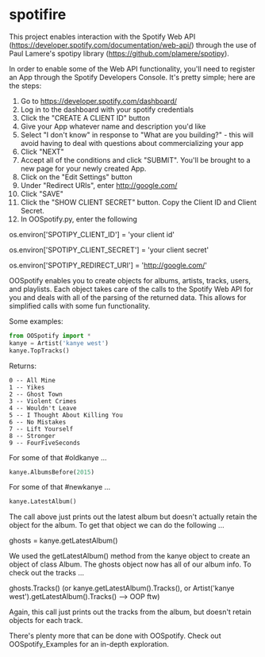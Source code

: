 # spotifire
This project enables interaction with the Spotify Web API (https://developer.spotify.com/documentation/web-api/) through the use of Paul Lamere's spotipy library (https://github.com/plamere/spotipy).

In order to enable some of the Web API functionality, you'll need to register an App through the Spotify Developers Console. It's pretty simple; here are the steps:
1. Go to https://developer.spotify.com/dashboard/
2. Log in to the dashboard with your spotify credentials
3. Click the "CREATE A CLIENT ID" button
4. Give your App whatever name and description you'd like
5. Select "I don't know" in response to "What are you building?" - this will avoid having to deal with questions about commercializing your app
6. Click "NEXT"
7. Accept all of the conditions and click "SUBMIT". You'll be brought to a new page for your newly created App.
8. Click on the "Edit Settings" button
9. Under "Redirect URIs", enter http://google.com/
10. Click "SAVE"
11. Click the "SHOW CLIENT SECRET" button. Copy the Client ID and Client Secret.
12. In OOSpotify.py, enter the following 

os.environ['SPOTIPY_CLIENT_ID'] = 'your client id'

os.environ['SPOTIPY_CLIENT_SECRET'] = 'your client secret'

os.environ['SPOTIPY_REDIRECT_URI'] = 'http://google.com/'

OOSpotify enables you to create objects for albums, artists, tracks, users, and playlists. Each object takes care of the calls to the Spotify Web API for you and deals with all of the parsing of the returned data. This allows for simplified calls with some fun functionality.

Some examples:
```python
from OOSpotify import * 
kanye = Artist('kanye west')
kanye.TopTracks()
```
Returns:
```
0 -- All Mine
1 -- Yikes
2 -- Ghost Town
3 -- Violent Crimes
4 -- Wouldn't Leave
5 -- I Thought About Killing You
6 -- No Mistakes
7 -- Lift Yourself
8 -- Stronger
9 -- FourFiveSeconds
```
For some of that #oldkanye ...
```python
kanye.AlbumsBefore(2015)
```
For some of that #newkanye ...
```python
kanye.LatestAlbum()
```
The call above just prints out the latest album but doesn't actually retain the object for the album. To get that object we can do the following ...

ghosts = kanye.getLatestAlbum()

We used the getLatestAlbum() method from the kanye object to create an object of class Album. The ghosts object now has all of our album info.
To check out the tracks ...

ghosts.Tracks() (or kanye.getLatestAlbum().Tracks(), or Artist('kanye west').getLatestAlbum().Tracks() --> OOP ftw)

Again, this call just prints out the tracks from the album, but doesn't retain objects for each track. 

There's plenty more that can be done with OOSpotify. Check out OOSpotify_Examples for an in-depth exploration.

